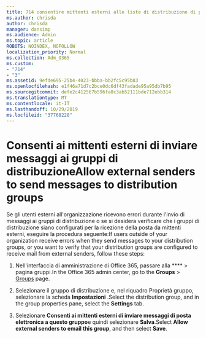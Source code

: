 ```yaml
---
title: 714 consentire mittenti esterni alle liste di distribuzione di posta elettronica
ms.author: chrisda
author: chrisda
manager: dansimp
ms.audience: Admin
ms.topic: article
ROBOTS: NOINDEX, NOFOLLOW
localization_priority: Normal
ms.collection: Adm_O365
ms.custom:
- "714"
- "3"
ms.assetid: 9efde695-25b4-4023-bbba-bb2fc5c95b83
ms.openlocfilehash: e1f46a71d7c2bce0dc6df43fadade95a95db7b95
ms.sourcegitcommit: defe2c412567b596fa8c3ab52111bde712ebb314
ms.translationtype: MT
ms.contentlocale: it-IT
ms.lasthandoff: 10/29/2019
ms.locfileid: "37768228"
---
```

# <a name="allow-external-senders-to-send-messages-to-distribution-groups"></a><span data-ttu-id="3cad8-102">Consenti ai mittenti esterni di inviare messaggi ai gruppi di distribuzione</span><span class="sxs-lookup"><span data-stu-id="3cad8-102">Allow external senders to send messages to distribution groups</span></span>

<span data-ttu-id="3cad8-103">Se gli utenti esterni all'organizzazione ricevono errori durante l'invio di messaggi ai gruppi di distribuzione o se si desidera verificare che i gruppi di distribuzione siano configurati per la ricezione della posta da mittenti esterni, eseguire la procedura seguente:</span><span class="sxs-lookup"><span data-stu-id="3cad8-103">If users outside of your organization receive errors when they send messages to your distribution groups, or you want to verify that your distribution groups are configured to receive mail from external senders, follow these steps:</span></span>

1. <span data-ttu-id="3cad8-104">Nell'interfaccia di amministrazione di Office 365, passare alla \*\*\*\* > [](https://portal.office.com/adminportal/home#/groups) pagina gruppi.</span><span class="sxs-lookup"><span data-stu-id="3cad8-104">In the Office 365 admin center, go to the **Groups** > [Groups](https://portal.office.com/adminportal/home#/groups) page.</span></span>  

2. <span data-ttu-id="3cad8-105">Selezionare il gruppo di distribuzione e, nel riquadro Proprietà gruppo, selezionare la scheda **Impostazioni** .</span><span class="sxs-lookup"><span data-stu-id="3cad8-105">Select the distribution group, and in the group properties pane, select the **Settings** tab.</span></span>

3. <span data-ttu-id="3cad8-106">Selezionare **Consenti ai mittenti esterni di inviare messaggi di posta elettronica a questo gruppo**e quindi selezionare **Salva**.</span><span class="sxs-lookup"><span data-stu-id="3cad8-106">Select **Allow external senders to email this group**, and then select **Save**.</span></span>
